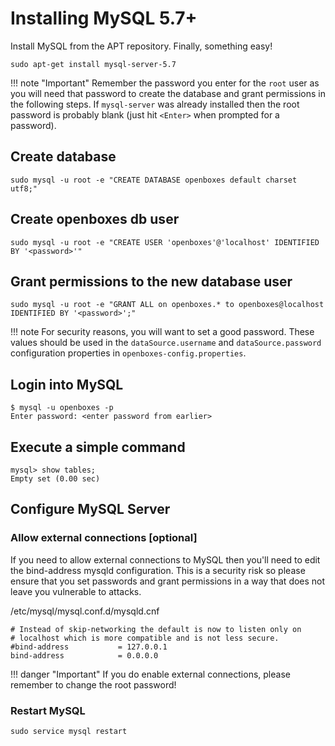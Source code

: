 # Installing MySQL 5.7+
Install MySQL from the APT repository. Finally, something easy!
```
sudo apt-get install mysql-server-5.7
```

!!! note "Important"
    Remember the password you enter for the `root` user as you will need that password to create
    the database and grant permissions in the following steps. If `mysql-server` was already 
    installed then the root password is probably blank 
    (just hit `<Enter>` when prompted for a password).

## Create database
```
sudo mysql -u root -e "CREATE DATABASE openboxes default charset utf8;"
```

## Create openboxes db user
```
sudo mysql -u root -e "CREATE USER 'openboxes'@'localhost' IDENTIFIED BY '<password>'"
```

## Grant permissions to the new database user
```
sudo mysql -u root -e "GRANT ALL on openboxes.* to openboxes@localhost IDENTIFIED BY '<password>';"
```

!!! note
    For security reasons, you will want to set a good password.  These values should be used in the 
    `dataSource.username` and `dataSource.password` configuration properties in `openboxes-config.properties`.


## Login into MySQL
```
$ mysql -u openboxes -p
Enter password: <enter password from earlier>

```
## Execute a simple command
```
mysql> show tables;
Empty set (0.00 sec)
```

## Configure MySQL Server

### Allow external connections [optional]
If you need to allow external connections to MySQL then you'll need to edit the bind-address mysqld configuration. 
This is a security risk so please ensure that you set passwords and grant permissions in a way that does not leave
you vulnerable to attacks.

/etc/mysql/mysql.conf.d/mysqld.cnf
```
# Instead of skip-networking the default is now to listen only on
# localhost which is more compatible and is not less secure.
#bind-address           = 127.0.0.1
bind-address            = 0.0.0.0
```

!!! danger "Important"
    If you do enable external connections, please remember to change the root password!

### Restart MySQL
```
sudo service mysql restart
```

